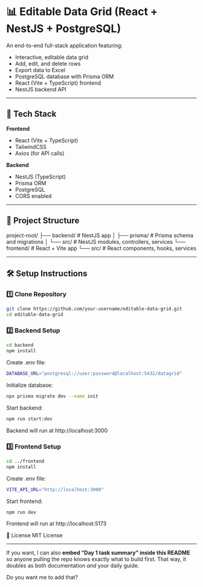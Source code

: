 # 📊 Editable Data Grid (React + NestJS + PostgreSQL)

An end-to-end full-stack application featuring:
- Interactive, editable data grid
- Add, edit, and delete rows
- Export data to Excel
- PostgreSQL database with Prisma ORM
- React (Vite + TypeScript) frontend
- NestJS backend API

---

## 🚀 Tech Stack

**Frontend**
- React (Vite + TypeScript)
- TailwindCSS
- Axios (for API calls)

**Backend**
- NestJS (TypeScript)
- Prisma ORM
- PostgreSQL
- CORS enabled

---

## 📂 Project Structure
project-root/
├── backend/ # NestJS app
│ ├── prisma/ # Prisma schema and migrations
│ └── src/ # NestJS modules, controllers, services
└── frontend/ # React + Vite app
  └── src/ # React components, hooks, services


---

## 🛠️ Setup Instructions

### 1️⃣ Clone Repository
```bash
git clone https://github.com/your-username/editable-data-grid.git
cd editable-data-grid
```

### 2️⃣ Backend Setup
```bash
cd backend
npm install
```
Create .env file:
```bash
DATABASE_URL="postgresql://user:password@localhost:5432/datagrid"
```
Initialize database:
```bash
npx prisma migrate dev --name init
```
Start backend:
```bash
npm run start:dev
```
Backend will run at http://localhost:3000

### 3️⃣ Frontend Setup
```bash
cd ../frontend
npm install
```
Create .env file:
```bash
VITE_API_URL="http://localhost:3000"
```
Start frontend:
```bash
npm run dev
```
Frontend will run at http://localhost:5173

📜 License
MIT License

---

If you want, I can also **embed “Day 1 task summary” inside this README** so anyone pulling the repo knows exactly what to build first. That way, it doubles as both documentation *and* your daily guide.  

Do you want me to add that?
